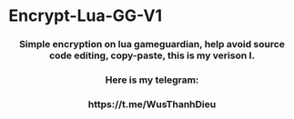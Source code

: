 # Encrypt-Lua-GG-V1
<h3 align = "center">Simple encryption on lua gameguardian, help avoid source code editing, copy-paste, this is my verison I.</h3>
<h3 align = "center">Here is my telegram:</h3>
<h3 align = "center">https://t.me/WusThanhDieu</h3>
